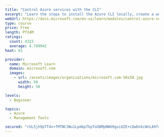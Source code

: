```yaml
---
title: "Control Azure services with the CLI"
excerpt: "Learn the steps to install the Azure CLI locally, create a website, and manage Azure resources using the CLI."
webUrl: https://docs.microsoft.com/en-us/learn/modules/control-azure-services-with-cli/
type: course
price: Free
length: PT34M
ratings:
  count: 4315
  average: 4.749942
heat: 61

provider:
  name: Microsoft Learn
  domain: microsoft.com
  images:
    - url: /assets/images/organizations/microsoft.com-50x50.jpg
      width: 50
      height: 50

levels:
  - Beginner

topics:
  - Azure
  - Management Tools

secured: "rUL5jh9pTT4v+fMTNC3Wu1LpmbpTkpToGBMpNWU9gui6ZE+cQwDnkcWnLA9f4DUCFYbJmC6JIyDBQLdhsS/Iuua3PK6M09OGvyz4EJ9A8hfz8Y0H6WphrGd3SsZemilO0Y7gvkYS47egKGFkHIoz7sUJNGo+yA9wgJUVzS2cci3gY2Dm1l4QkQuzLAHX0ppIGfK6837Edvdc9/p953SJsGNZAB4SueG11xDzBZizVaidOfkbXeg35NrXWoBxI6COApWS873GnQMxJtYsPbP0AXhy8411EzamBNJM4NAe+datfUgINBOPY8AZtwS8+gi2xI1BIC0wwIjyTgX9eQkGiGxJPngpgE7jNTNeK2MQFwjpkOzJusb2FNaxXV2AZ+mK5fCSb32uwx9KNvawOPbBrTAgRqCQGfERsmdvS967A+g=;CSrWg4wGZ2QZHI7k5VT1+A=="
---
```


